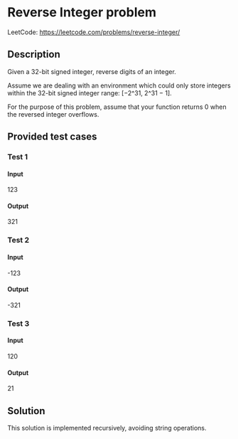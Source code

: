 # Reverse Integer problem

LeetCode: https://leetcode.com/problems/reverse-integer/

## Description

Given a 32-bit signed integer, reverse digits of an integer.

Assume we are dealing with an environment which could only store integers within the 32-bit signed integer range: \[−2^31,  2^31 − 1\].

For the purpose of this problem, assume that your function returns 0 when the reversed integer overflows.

## Provided test cases

### Test 1

#### Input

123

#### Output

321

### Test 2

#### Input

-123

#### Output

-321

### Test 3

#### Input

120

#### Output

21

## Solution

This solution is implemented recursively, avoiding string operations.

